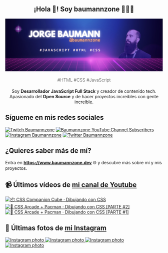 <p align="center">
   <h2 align="center">¡Hola 👋! Soy baumannzone 👨🏻‍💻</h2>
   <img align="center" src="img/header.png" />
   <h4 align="center" style="font-weight: 300; color: #555;">#HTML #CSS #JavaScript</h4>
</p>

<p align="center" style="margin-bottom: 20px">Soy <strong>Desarrollador JavaScript Full Stack</strong> y creador de contenido tech.
<br/>
Apasionado del <strong>Open Source</strong> y de hacer proyectos increíbles con gente increíble.
</p>

## Sígueme en mis redes sociales

[![Twitch Baumannzone](https://img.shields.io/twitch/status/baumannzone?style=social)](https://twitch.tv/baumannzone)
[![Baumannzone YouTube Channel Subscribers](https://img.shields.io/youtube/channel/subscribers/UCTTj5ztXnGeDRPFVsBp7VMA?style=social)](https://youtube.com/rambitojs)
[![Instagram Baumannzone](https://img.shields.io/badge/Baumannzone--_.svg?label=Instagram&style=social&logo=instagram)](https://instagram.com/baumannzone)
[![Twitter Baumannzone](https://img.shields.io/twitter/follow/Baumannzone?label=Twitter&style=social)](https://twitter.com/baumannzone)

## ¿Quieres saber más de mí?

Entra en **https://www.baumannzone.dev** 🌐 y descubre más sobre mí y mis proyectos.

## 📹 Últimos vídeos de [mi canal de Youtube](https://youtube.com/rambitojs?sub_confirmation=1)


<a href='https://youtu.be/W6xwoSJahA0' target='_blank'>
  <img width='30%' src='https://img.youtube.com/vi/W6xwoSJahA0/mqdefault.jpg' alt='📦 CSS Companion Cube · Dibujando con CSS' />
</a>
<a href='https://youtu.be/9C3NXVXewH8' target='_blank'>
  <img width='30%' src='https://img.youtube.com/vi/9C3NXVXewH8/mqdefault.jpg' alt='👾 CSS Arcade + Pacman · Dibujando con CSS [PARTE #2]' />
</a>
<a href='https://youtu.be/2ahqLdgkSxA' target='_blank'>
  <img width='30%' src='https://img.youtube.com/vi/2ahqLdgkSxA/mqdefault.jpg' alt='👾 CSS Arcade + Pacman · Dibujando con CSS [PARTE #1]' />
</a>

## 📸 Últimas fotos de [mi Instagram](https://instagram.com/baumannzone)


<a href='https://instagram.com/p/CtEWUu2IlpH' target='_blank'>
  <img width='20%' src='https://scontent-hel3-1.cdninstagram.com/v/t51.2885-15/351195049_244893798182365_7480859325252681941_n.jpg?stp=dst-jpg_e15_fr_s1080x1080&_nc_ht=scontent-hel3-1.cdninstagram.com&_nc_cat=101&_nc_ohc=OZv0iWrO_ewAX9DqZZf&edm=APU89FABAAAA&ccb=7-5&ig_cache_key=MzExNzcxNTAyMzc2MDM0OTc2Nw%3D%3D.2-ccb7-5&oh=00_AfCNOFhlrP3jtRhtykJHrq8LWV4o_GgIgofB0sCbRjDrUg&oe=649EF774&_nc_sid=f4eaf9' alt='Instagram photo' />
</a>
<a href='https://instagram.com/p/Cq5I1E2oLgc' target='_blank'>
  <img width='20%' src='https://scontent-hel3-1.cdninstagram.com/v/t51.2885-15/340986020_770378354403875_8181178191423317800_n.jpg?stp=dst-jpg_e15_fr_s1080x1080&_nc_ht=scontent-hel3-1.cdninstagram.com&_nc_cat=111&_nc_ohc=7Vo5YSxv5RkAX97oCR9&edm=APU89FABAAAA&ccb=7-5&ig_cache_key=MzA3ODUzMDY1MjAwMDI3MDM2NA%3D%3D.2-ccb7-5&oh=00_AfBBPj60Fqpe_0OW-FkuNA3bNc-74dvX3Dqyfxu2LGVEkA&oe=649E467A&_nc_sid=f4eaf9' alt='Instagram photo' />
</a>
<a href='https://instagram.com/p/Cq3Jrgmo4zh' target='_blank'>
  <img width='20%' src='https://scontent-hel3-1.cdninstagram.com/v/t51.2885-15/340310509_528512802798686_6271669996800106193_n.jpg?stp=dst-jpg_e15_fr_s1080x1080&_nc_ht=scontent-hel3-1.cdninstagram.com&_nc_cat=102&_nc_ohc=03GG0f-5_GsAX_962ml&edm=APU89FABAAAA&ccb=7-5&ig_cache_key=MzA3Nzk3MTQ0MjY5NTExMzk1Mw%3D%3D.2-ccb7-5&oh=00_AfBWV5ETY7tYqs_f9LzNdcoh6JduEaPb5DKAJqGshfzqwg&oe=649E7DA6&_nc_sid=f4eaf9' alt='Instagram photo' />
</a>
<a href='https://instagram.com/p/CpyNOwarnok' target='_blank'>
  <img width='20%' src='https://scontent-hel3-1.cdninstagram.com/v/t51.2885-15/335763997_5887597057976558_508799587780031974_n.jpg?stp=dst-jpg_e15_fr_s1080x1080&_nc_ht=scontent-hel3-1.cdninstagram.com&_nc_cat=102&_nc_ohc=gk5YGmUvxrEAX8G9Rlf&edm=APU89FABAAAA&ccb=7-5&ig_cache_key=MzA1ODU2NTI4NTYwMjU1NjQ1Mg%3D%3D.2-ccb7-5&oh=00_AfBmRxmzZ4FyY9p_sR_yDAkOUzgbXaNhor0-sQaTDzS7dA&oe=649D72FD&_nc_sid=f4eaf9' alt='Instagram photo' />
</a>
